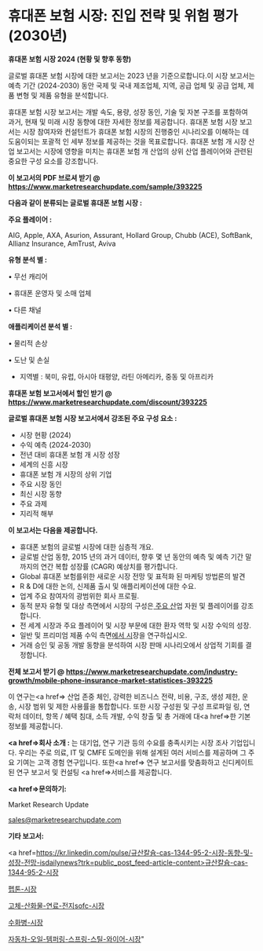 # 휴대폰 보험 시장: 진입 전략 및 위험 평가(2030년)

<strong>휴대폰 보험 시장 2024 (현황 및 향후 동향)</strong>

글로벌 휴대폰 보험 시장에 대한 보고서는 2023 년을 기준으로합니다.이 시장 보고서는 예측 기간 (2024-2030) 동안 국제 및 국내 제조업체, 지역, 공급 업체 및 공급 업체, 제품 변형 및 제품 유형을 분석합니다.

휴대폰 보험 시장 보고서는 개발 속도, 용량, 성장 동인, 기술 및 자본 구조를 포함하여 과거, 현재 및 미래 시장 동향에 대한 자세한 정보를 제공합니다. 휴대폰 보험 시장 보고서는 시장 참여자와 컨설턴트가 휴대폰 보험 시장의 진행중인 시나리오를 이해하는 데 도움이되는 포괄적 인 세부 정보를 제공하는 것을 목표로합니다. 휴대폰 보험 개 시장 산업 보고서는 시장에 영향을 미치는 휴대폰 보험 개 산업의 상위 산업 플레이어와 관련된 중요한 구성 요소를 강조합니다.



<strong>이 보고서의 PDF 브로셔 받기 @ <a href=https://www.marketresearchupdate.com/sample/393225>https://www.marketresearchupdate.com/sample/393225</a></strong>



<strong>다음과 같이 분류되는 글로벌 휴대폰 보험 시장 :</strong>



<strong>주요 플레이어 :</strong>

AIG, Apple, AXA, Asurion, Assurant, Hollard Group, Chubb (ACE), SoftBank, Allianz Insurance, AmTrust, Aviva



<strong>유형 분석 별 :</strong>

• 무선 캐리어

• 휴대폰 운영자 및 소매 업체

• 다른 채널



<strong>애플리케이션 분석 별 :</strong>

• 물리적 손상

• 도난 및 손실

<ul>
  <li>지역별 : 북미, 유럽, 아시아 태평양, 라틴 아메리카, 중동 및 아프리카</li>
</ul>


<strong>휴대폰 보험 보고서에서 할인 받기 @ <a href=https://www.marketresearchupdate.com/discount/393225>https://www.marketresearchupdate.com/discount/393225</a></strong>



<strong>글로벌 휴대폰 보험 시장 보고서에서 강조된 주요 구성 요소 :</strong>
<ul>
  <li>시장 현황 (2024)</li>
  <li>수익 예측 (2024-2030)</li>
  <li>전년 대비 휴대폰 보험 개 시장 성장</li>
  <li>세계의 신흥 시장</li>
  <li>휴대폰 보험 개 시장의 상위 기업</li>
  <li>주요 시장 동인</li>
  <li>최신 시장 동향</li>
  <li>주요 과제</li>
  <li>지리적 해부</li>
</ul>


<strong>이 보고서는 다음을 제공합니다.</strong>
<ul>
  <li>휴대폰 보험의 글로벌 시장에 대한 심층적 개요.</li>
  <li>글로벌 산업 동향, 2015 년의 과거 데이터, 향후 몇 년 동안의 예측 및 예측 기간 말까지의 연간 복합 성장률 (CAGR) 예상치를 평가합니다.</li>
  <li>Global 휴대폰 보험를위한 새로운 시장 전망 및 표적화 된 마케팅 방법론의 발견</li>
  <li>R &amp; D에 대한 논의, 신제품 출시 및 애플리케이션에 대한 수요.</li>
  <li>업계 주요 참여자의 광범위한 회사 프로필.</li>
  <li>동적 분자 유형 및 대상 측면에서 시장의 구성은<a href=> 주요 산</a>업 자원 및 플레이어를 강조합니다.</li>
  <li>전 세계 시장과 주요 플레이어 및 시장 부문에 대한 환자 역학 및 시장 수익의 성장.</li>
  <li>일반 및 프리미엄 제품 수익 측면<a href=>에서 시</a>장을 연구하십시오.</li>
  <li>거래 승인 및 공동 개발 동향을 분석하여 시장 판매 시나리오에서 상업적 기회를 결정합니다.</li>
</ul>



<strong>전체 보고서 받기 @ <a href=https://www.marketresearchupdate.com/industry-growth/mobile-phone-insurance-market-statistices-393225>https://www.marketresearchupdate.com/industry-growth/mobile-phone-insurance-market-statistices-393225</a></strong>

이 연구는<a href=> 산업 존중</a> 체인, 강력한 비즈니스 전략, 비용, 구조, 생성 제한, 운송, 시장 범위 및 제한 사용률을 통합합니다. 또한 시장 구성원 및 구성 프로파일 링, 연락처 데이터, 항목 / 혜택 침대, 소득 개발, 수익 창출 및 총 거래에 대<a href=>한 기본 </a>정보를 제공합니다.



<strong><a href=>회사 소</a>개 :</strong>
는 대기업, 연구 기관 등의 수요를 충족시키는 시장 조사 기업입니다. 우리는 주로 의료, IT 및 CMFE 도메인을 위해 설계된 여러 서비스를 제공하며 그 주요 기여는 고객 경험 연구입니다. 또한<a href=> 연구 보</a>고서를 맞춤화하고 신디케이트 된 연구 보고서 및 컨설팅 <a href=>서비스</a>를 제공합니다.



<strong><a href=>문의하기:</a></strong>

Market Research Update

sales@marketresearchupdate.com



<strong>기타 보고서:</strong>

<a href=https://kr.linkedin.com/pulse/규산칼슘-cas-1344-95-2-시장-동향-및-성장-전망-isdailynews?trk=public_post_feed-article-content>규산칼슘-cas-1344-95-2-시장</a>

<a href=https://www.linkedin.com/pulse/펩톤-시장-진입-전략-및-위험-평가2029년-survey-savvy-insights-360-analysis/>펩톤-시장</a>

<a href=https://www.linkedin.com/pulse/고체-산화물-연료-전지sofc-시장-세분화-연구-및-목표-고객2029년-8wdtf/>고체-산화물-연료-전지sofc-시장</a>

<a href=https://www.linkedin.com/pulse/수화병-시장-세분화-연구-및-목표-고객2029년-survey-savvy-insights-360-analysis-lwkgf/>수화병-시장</a>

<a href=https://www.linkedin.com/pulse/자동차-오일-템퍼링-스프링-스틸-와이어-시장-규모-및-성장-2023-zw9jf/>자동차-오일-템퍼링-스프링-스틸-와이어-시장</a>"
